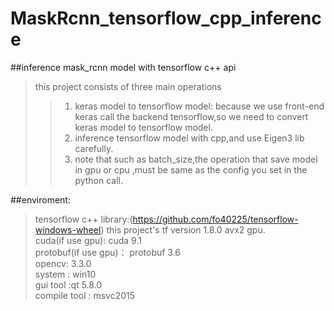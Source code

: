 # MaskRcnn_tensorflow_cpp_inference
##inference mask_rcnn model with tensorflow c++ api
>this project  consists of three main operations
  >>1. keras model to tensorflow model: because we use front-end keras call the backend tensorflow,so we need to convert keras model to tensorflow model.  
  >>2. inference tensorflow  model with cpp,and  use Eigen3 lib carefully.  
  >>3. note that such as  batch_size,the operation that save model in  gpu or cpu ,must be same as the config you set in the python call.  
  
##enviroment:  
  >tensorflow c++ library:(https://github.com/fo40225/tensorflow-windows-wheel)  this project's tf version 1.8.0 avx2 gpu.  
  >cuda(if use gpu): cuda 9.1   
  >protobuf(if use gpu)： protobuf 3.6   
  >opencv: 3.3.0  
  >system : win10  
  >gui tool :qt 5.8.0  
  >compile tool : msvc2015  
  
